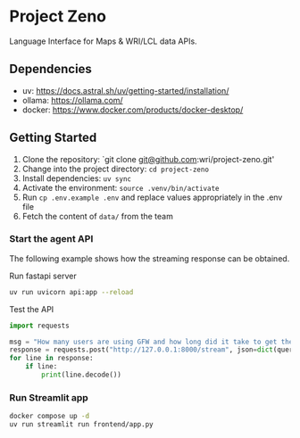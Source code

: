 # Project Zeno

Language Interface for Maps & WRI/LCL data APIs.

## Dependencies
- uv: https://docs.astral.sh/uv/getting-started/installation/
- ollama: https://ollama.com/
- docker: https://www.docker.com/products/docker-desktop/

## Getting Started

1. Clone the repository: `git clone git@github.com:wri/project-zeno.git'
2. Change into the project directory: `cd project-zeno`
3. Install dependencies: `uv sync`
4. Activate the environment: `source .venv/bin/activate`
5. Run `cp .env.example .env` and replace values appropriately in the .env file
6. Fetch the content of `data/` from the team

### Start the agent API

The following example shows how the streaming response can be obtained.

Run fastapi server

```bash
uv run uvicorn api:app --reload
```

Test the API

```python
import requests

msg = "How many users are using GFW and how long did it take to get there?"
response = requests.post("http://127.0.0.1:8000/stream", json=dict(query=msg), stream=True)
for line in response:
    if line:
        print(line.decode())
```

### Run Streamlit app

```bash
docker compose up -d
uv run streamlit run frontend/app.py
```

